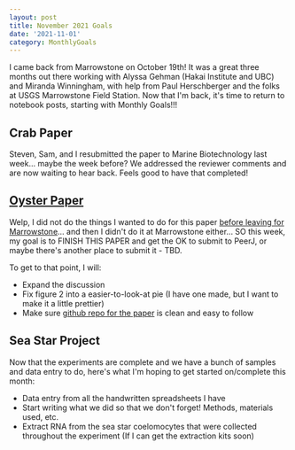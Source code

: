 ```yaml
---
layout: post  
title: November 2021 Goals   
date: '2021-11-01'  
category: MonthlyGoals
---
```


I came back from Marrowstone on October 19th! It was a great three months out there working with Alyssa Gehman (Hakai Institute and UBC) and Miranda Winningham, with help from Paul Herschberger and the folks at USGS Marrowstone Field Station. Now that I'm back, it's time to return to notebook posts, starting with Monthly Goals!!!

## Crab Paper
Steven, Sam, and I resubmitted the paper to Marine Biotechnology last week... maybe the week before? We addressed the reviewer comments and are now waiting to hear back. Feels good to have that completed!

## [Oyster Paper](https://docs.google.com/document/d/1OaYNzlOJr5QibCYt8--GMNGvXlzHPR9_daCkNUVkj-U/edit)
Welp, I did not do the things I wanted to do for this paper [before leaving for Marrowstone](https://grace-ac.github.io/Julygoals/)... and then I didn't do it at Marrowstone either... SO this week, my goal is to FINISH THIS PAPER and get the OK to submit to PeerJ, or maybe there's another place to submit it - TBD.

To get to that point, I will:       
- Expand the discussion
- Fix figure 2 into a easier-to-look-at pie (I have one made, but I want to make it a little prettier)
- Make sure [github repo for the paper](https://github.com/grace-ac/paper-pacific.oyster-larvae) is clean and easy to follow

## Sea Star Project
Now that the experiments are complete and we have a bunch of samples and data entry to do, here's what I'm hoping to get started on/complete this month:     
- Data entry from all the handwritten spreadsheets I have 
- Start writing what we did so that we don't forget! Methods, materials used, etc.
- Extract RNA from the sea star coelomocytes that were collected throughout the experiment (If I can get the extraction kits soon)

